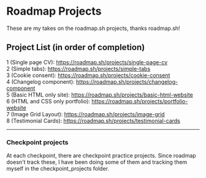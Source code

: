 # Roadmap Projects
These are my takes on the roadmap.sh projects, thanks roadmap.sh!

## Project List (in order of completion)

1 (Single page CV): https://roadmap.sh/projects/single-page-cv
<br>
2 (Simple tabs): https://roadmap.sh/projects/simple-tabs
<br>
3 (Cookie consent): https://roadmap.sh/projects/cookie-consent
<br>
4 (Changelog component): https://roadmap.sh/projects/changelog-component
<br>
5 (Basic HTML only site): https://roadmap.sh/projects/basic-html-website
<br>
6 (HTML and CSS only portfolio): https://roadmap.sh/projects/portfolio-website
<br>
7 (Image Grid Layout): https://roadmap.sh/projects/image-grid
<br>
8 (Testimonial Cards): https://roadmap.sh/projects/testimonial-cards

<hr>

### Checkpoint projects

At each checkpoint, there are checkpoint practice projects. Since roadmap doesn't track these, I have been doing some of them and 
tracking them myself in the checkpoint_projects folder.
